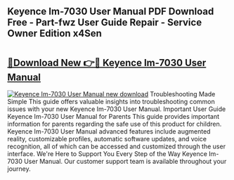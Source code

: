 ## Keyence Im-7030 User Manual PDF Download Free - Part-fwz User Guide Repair - Service Owner Edition x4Sen

# <h2><a href="http://bc3189.oget.top/?id=Keyence+Im-7030+User+Manual">🔗Download New 👉🔴 Keyence Im-7030 User Manual</a></h2>

[![Keyence Im-7030 User Manual new download](https://i.imgur.com/5g1atiW.png)](http://bc3189.oget.top/?id=Keyence+Im-7030+User+Manual)
Troubleshooting Made Simple This guide offers valuable insights into troubleshooting common issues with your new Keyence Im-7030 User Manual. Important User Guide Keyence Im-7030 User Manual for Parents This guide provides important information for parents regarding the safe use of this product for children. Keyence Im-7030 User Manual advanced features include augmented reality, customizable profiles, automatic software updates, and voice recognition, all of which can be accessed and customized through the user interface. We're Here to Support You Every Step of the Way Keyence Im-7030 User Manual. Our customer support team is available throughout your journey.
